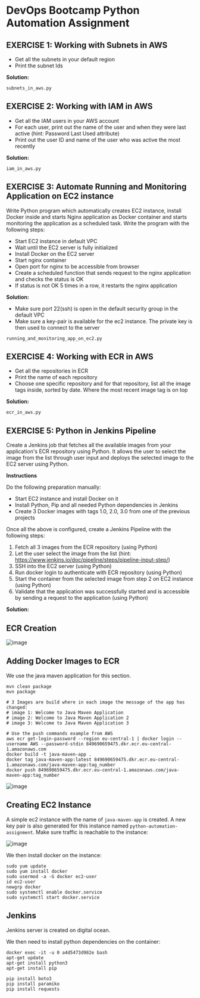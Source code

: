 # DevOps Bootcamp Python Automation Assignment

## EXERCISE 1: Working with Subnets in AWS
* Get all the subnets in your default region
* Print the subnet Ids

**Solution:**

`subnets_in_aws.py`

## EXERCISE 2: Working with IAM in AWS
* Get all the IAM users in your AWS account
* For each user, print out the name of the user and when they were last active (hint: Password Last Used attribute)
* Print out the user ID and name of the user who was active the most recently

**Solution:**

`iam_in_aws.py`

## EXERCISE 3: Automate Running and Monitoring Application on EC2 instance
Write Python program which automatically creates EC2 instance, install Docker inside and starts Nginx application as Docker container and starts monitoring the application as a scheduled task. Write the program with the following steps:

* Start EC2 instance in default VPC
* Wait until the EC2 server is fully initialized
* Install Docker on the EC2 server
* Start nginx container
* Open port for nginx to be accessible from browser
* Create a scheduled function that sends request to the nginx application and checks the status is OK
* If status is not OK 5 times in a row, it restarts the nginx application

**Solution:**

* Make sure port 22(ssh) is open in the default security group in the default VPC
* Make sure a key-pair is available for the ec2 instance. The private key is then used to connect to the server

`running_and_monitoring_app_on_ec2.py`

## EXERCISE 4: Working with ECR in AWS

* Get all the repositories in ECR
* Print the name of each repository
* Choose one specific repository and for that repository, list all the image tags inside, sorted by date. Where the most recent image tag is on top

**Solution:**

`ecr_in_aws.py`

## EXERCISE 5: Python in Jenkins Pipeline

Create a Jenkins job that fetches all the available images from your application's ECR repository using Python. It allows the user to select the image from the list through user input and deploys the selected image to the EC2 server using Python.

**Instructions**

Do the following preparation manually:

* Start EC2 instance and install Docker on it
* Install Python, Pip and all needed Python dependencies in Jenkins
* Create 3 Docker images with tags 1.0, 2.0, 3.0 from one of the previous projects


Once all the above is configured, create a Jenkins Pipeline with the following steps:

1. Fetch all 3 images from the ECR repository (using Python)
2. Let the user select the image from the list (hint: https://www.jenkins.io/doc/pipeline/steps/pipeline-input-step/)
3. SSH into the EC2 server (using Python)
4. Run docker login to authenticate with ECR repository (using Python)
5. Start the container from the selected image from step 2 on EC2 instance (using Python)
6. Validate that the application was successfully started and is accessible by sending a request to the application (using Python)

**Solution:**

## ECR Creation

![image](https://github.com/ArshaShiri/DevOpsBootcampPythonAutomationAssignment/assets/18715119/81f02b9b-7233-4af7-b160-006d0838623a)

## Adding Docker Images to ECR

We use the java maven application for this section.

    mvn clean package
    mvn package

    # 3 Images are build where in each image the message of the app has changed:
    # image 1: Welcome to Java Maven Application
    # image 2: Welcome to Java Maven Application 2
    # image 3: Welcome to Java Maven Application 3

    # Use the push commands example from AWS
    aws ecr get-login-password --region eu-central-1 | docker login --username AWS --password-stdin 849690659475.dkr.ecr.eu-central-1.amazonaws.com
    docker build -t java-maven-app .
    docker tag java-maven-app:latest 849690659475.dkr.ecr.eu-central-1.amazonaws.com/java-maven-app:tag_number
    docker push 849690659475.dkr.ecr.eu-central-1.amazonaws.com/java-maven-app:tag_number

![image](https://github.com/ArshaShiri/DevOpsBootcampPythonAutomationAssignment/assets/18715119/cffe2857-7961-4bc8-9e60-115a0aa5d493)

## Creating EC2 Instance

A simple ec2 instance with the name of `java-maven-app` is created. A new key pair is also generated for this instance named `python-automation-assignment`. Make sure traffic is reachable to the instance:

![image](https://github.com/ArshaShiri/DevOpsBootcampPythonAutomationAssignment/assets/18715119/8e38b9ef-9716-499b-8ab0-428e6440aa59)

We then install docker on the instance:

    sudo yum update
    sudo yum install docker
    sudo usermod -a -G docker ec2-user
    id ec2-user
    newgrp docker
    sudo systemctl enable docker.service
    sudo systemctl start docker.service

## Jenkins

Jenkins server is created on digital ocean.

We then need to install python dependencies on the container:

    docker exec -it -u 0 a4d5473d982e bash
    apt-get update
    apt-get install python3
    apt-get install pip
    
    pip install boto3
    pip install paramiko
    pip install requests
